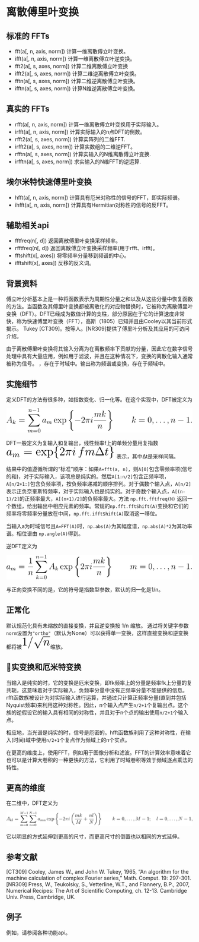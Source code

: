# 离散傅里叶变换

## 标准的 FFTs

- fft(a[, n, axis, norm])	计算一维离散傅立叶变换。
- ifft(a[, n, axis, norm])	计算一维离散傅立叶逆变换。
- fft2(a[, s, axes, norm])	计算二维离散傅立叶变换
- ifft2(a[, s, axes, norm])	计算二维逆离散傅立叶变换。
- fftn(a[, s, axes, norm])	计算二维逆离散傅立叶变换。
- ifftn(a[, s, axes, norm])	计算N维逆离散傅立叶变换。

## 真实的 FFTs

- rfft(a[, n, axis, norm])	计算一维离散傅立叶变换用于实际输入。
- irfft(a[, n, axis, norm])	计算实际输入的n点DFT的倒数。
- rfft2(a[, s, axes, norm])	计算实阵列的二维FFT.
- irfft2(a[, s, axes, norm])	计算实数组的二维逆FFT。
- rfftn(a[, s, axes, norm])	计算实输入的N维离散傅立叶变换.
- irfftn(a[, s, axes, norm])	求实输入的N维FFT的逆运算.

## 埃尔米特快速傅里叶变换

- hfft(a[, n, axis, norm])	计算具有厄米对称性的信号的FFT，即实际频谱。
- ihfft(a[, n, axis, norm])	计算具有Hermitian对称性的信号的反FFT。

## 辅助相关api

- fftfreq(n[, d])	返回离散傅里叶变换采样频率。
- rfftfreq(n[, d])	返回离散傅立叶变换采样频率(用于rfft、irfft)。
- fftshift(x[, axes])	将零频率分量移到频谱的中心。
- ifftshift(x[, axes])	反移的反义词。

## 背景资料

傅立叶分析基本上是一种将函数表示为周期性分量之和以及从这些分量中恢复函数的方法。当函数及其傅里叶变换都被离散化的对应物替换时，它被称为离散傅里叶变换（DFT）。DFT已经成为数值计算的支柱，部分原因在于它的计算速度非常快，称为快速傅里叶变换（FFT），高斯（1805）已知并且由Cooley以其当前形式揭示。 Tukey [CT309]。按等人。[NR309]提供了傅里叶分析及其应用的可访问介绍。

由于离散傅里叶变换将其输入分离为在离散频率下贡献的分量，因此它在数字信号处理中具有大量应用，例如用于滤波，并且在这种情况下，变换的离散化输入通常被称为信号。 ，存在于时域中。输出称为频谱或变换，存在于频域中。

## 实施细节

定义DFT的方法有很多种，如指数变化、归一化等。在这个实现中，DFT被定义为

![公式](/static/images/c3e12e4fbd5334e071b7dfdd4d059fc3584b81e8.svg)

DFT一般定义为复输入和复输出，线性频率f上的单频分量用复指数 ![公式](/static/images/9127ee37034ef9c70d96a488f67e0c82f9e92ff8.svg)  表示，其中Δt是采样间隔。

结果中的值遵循所谓的“标准”顺序：如果``A=fft(a, n)``，则``A[0]``包含零频率项(信号的和)，对于实际输入，该项总是纯实的。然后``A[1:n/2]``包含正频率项，``A[n/2+1:]``包含负频率项，按负频率递减的顺序排列。对于偶数个输入点，``A[n/2]``表示正负奈奎斯特频率，对于实际输入也是纯实的。对于奇数个输入点，``A[(n-1)/2]``的正频率最大，``A[(n+1)/2]``的负频率最大。方法 ``np.fft.fftfreq(N)`` 返回一个数组，给出输出中相应元素的频率。常规的``np.fft.fftShift(A)``变换和它们的频率将零频率分量放在中间，``np.fft.ifftShift(A)``取消这一移位。

当输入a为时域信号且``A=FFT(A)``时，``np.abs(A)``为其幅度谱，``np.abs(A)*2``为其功率谱。相位谱由 ``np.angle(A)``得到。

逆DFT定义为

![公式](/static/images/25d7a89b77473363cb4da8b11ca853073f63729f.svg)

与正向变换不同的是，它的符号是指数型参数，默认的归一化是1/n。

## 正常化

默认规范化具有未缩放的直接变换，并且逆变换按 1/n 缩放。 通过将关键字参数``norm``设置为``"ortho"``（默认为None）可以获得单一变换，这样直接变换和逆变换都将被![公式](/static/images/f780dc84ea49c387f9417b50f0619e404d91c28a.svg)缩放。

## 实变换和厄米特变换

当输入是纯实的时，它的变换是厄米变换，即fk频率上的分量是频率fk上分量的复共轭，这意味着对于实际输入，负频率分量中没有正频率分量不能提供的信息。rfft函数族被设计为对实际输入进行运算，并通过只计算正频率分量(直到并包括Nyquist频率)来利用这种对称性。因此，n个输入点产生``n/2+1``个复输出点。这个族的逆假设它的输入具有相同的对称性，并且对于n个点的输出使用``n/2+1``个输入点。

相应地，当光谱是纯实的时，信号是厄密的。hfft函数族利用了这种对称性，在输入(时间)域中使用``n/2+1``个复点作为频域上的n个实点。

在更高的维度上，使用FFT，例如用于图像分析和滤波。FFT的计算效率意味着它也可以是计算大卷积的一种更快的方法，它利用了时域卷积等效于频域逐点乘法的特性。

## 更高的维度

在二维中，DFT定义为

![公式](/static/images/abfed18222e3312d95d1597d08c38d85847a8ad5.svg)

它以明显的方式延伸到更高的尺寸，而更高尺寸的倒置也以相同的方式延伸。

## 参考文献

[CT309]	Cooley, James W., and John W. Tukey, 1965, “An algorithm for the machine calculation of complex Fourier series,” Math. Comput. 19: 297-301.
[NR309]	Press, W., Teukolsky, S., Vetterline, W.T., and Flannery, B.P., 2007, Numerical Recipes: The Art of Scientific Computing, ch. 12-13. Cambridge Univ. Press, Cambridge, UK.

## 例子

例如，请参阅各种功能api。